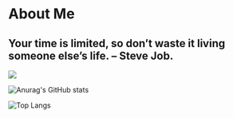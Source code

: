 # About Me


## Your time is limited, so don’t waste it living someone else’s life. – Steve Job.
![](https://komarev.com/ghpvc/?username=truongtv1399it&color=blue)

![Anurag's GitHub stats](https://github-readme-stats.vercel.app/api?username=rubybarschool&show_icons=true&theme=transparent)

![Top Langs](https://github-readme-stats.vercel.app/api/top-langs/?username=rubybarschool&layout=compact&show_icons=true&theme=transparent)


